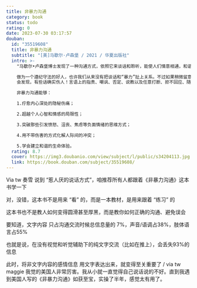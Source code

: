 ```yaml
---
title: 非暴力沟通
category: book
status: todo
rating: 0
date: 2023-07-30 03:17:57
douban:
  id: "35519608"
  title: 非暴力沟通
  subtitle: "[美]马歇尔·卢森堡 / 2021 / 华夏出版社"
  intro: >-
    "马歇尔•卢森堡博士发现了一种沟通方式，依照它来谈话和聆听，能使人们情意相通，和谐相处，这就是“非暴力沟通”。

    做为一个遵纪守法的好人，也许我们从来没有把谈话和“暴力”扯上关系。不过如果稍微留意一下现实生活中的谈话方式，并且用心体会各种谈话方式给我们的不同感受，我们一定
    会发现，有些话确实伤人！言语上的指责、嘲讽、否定、说教以及任意打断、拒不回应、随意出口的评价和结论给我们带来的情感和精神上的创伤甚至比肉体的伤害更加令人痛苦。这些无心或有意的语言暴力让人与人变得冷漠、隔膜、敌视。

    非暴力沟通能够：

    1.疗愈内心深处的隐秘伤痛；

    2.超越个人心智和情感的局限性；

    3.突破那些引发愤怒、沮丧、焦虑等负面情绪的思维方式；

    4.用不带伤害的方式化解人际间的冲突；

    5.学会建立和谐的生命体验。
  rating: 8.7
  cover: https://img3.doubanio.com/view/subject/l/public/s34204113.jpg
  link: https://book.douban.com/subject/35519608/
---
```


Via tw 奏雪 说到 “惹人厌的说话方式”，咱推荐所有人都跟着《非暴力沟通》这本书学一下

对，没错，这本书不是用来 “看” 的，而是一本教材，是用来跟着 “练习” 的

这本书也不是教人如何变得圆滑甚至厚黑，而是教你如何正确的沟通、避免误会

要知道，文字内容 只占沟通交流时候总信息量的 7%，声音/语调占38%，肢体语言占55%

也就是说，在没有视觉和听觉辅助下的纯文字交流（比如在推上），会丢失93%的信息

此时，将非文字内容的感情信息 用文字表达出来，就变得至关重要了 / via tw maggie 我觉的美国人非常厉害。我从小就一直觉得自己说话说的不好。直到我遇到美国人写的《非暴力沟通》如获至宝，实操了半年，感觉太有用了。